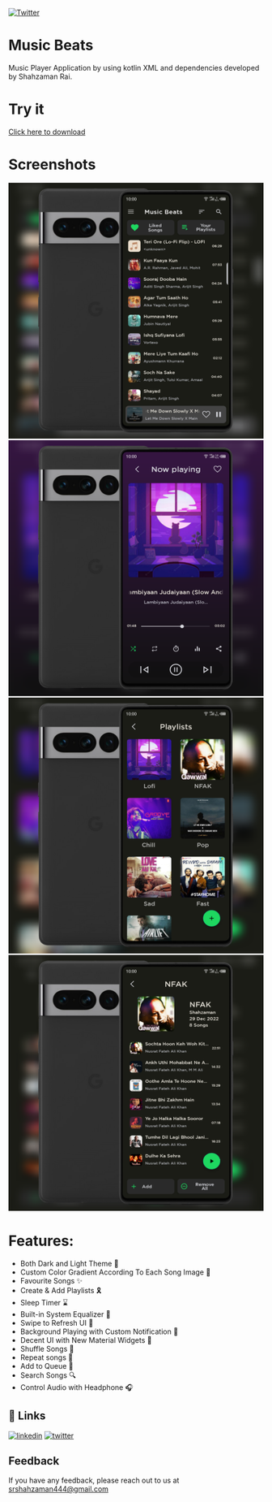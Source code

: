 [![Twitter](https://img.shields.io/twitter/follow/srZamanRai?label=Follow%20%7C%20Shahzaman&style=social)](https://twitter.com/SrZamanRai)

# Music Beats
Music Player Application by using kotlin XML and dependencies developed by Shahzaman Rai.

# Try it
[Click here to download
](https://github.com/ShahzamanRai/Music_player/releases/download/2/MusicBeats.V2.apk)

# Screenshots
<img src="https://github.com/ShahzamanRai/Music_player/blob/master/screenshots/MusicAppMain.png" width="650"/> 
<img src="https://github.com/ShahzamanRai/Music_player/blob/master/screenshots/MusicAppPlayer.png" width="650"/>
<img src="https://github.com/ShahzamanRai/Music_player/blob/master/screenshots/MusicAppPlaylists.png" width="650"/> 
<img src="https://github.com/ShahzamanRai/Music_player/blob/master/screenshots/MusicAppPlaylistsDetails.png" width="650"/>

# Features:
* Both Dark and Light Theme 📎
* Custom Color Gradient According To Each Song Image 🌈
* Favourite Songs ✨
* Create & Add Playlists 🎗️
* Sleep Timer ⌛
* Built-in System Equalizer 🥢
* Swipe to Refresh UI 🔄
* Background Playing with Custom Notification 🔔
* Decent UI with New Material Widgets 📱
* Shuffle Songs 🔀
* Repeat songs 🔁
* Add to Queue 💢
* Search Songs 🔍
* Control Audio with Headphone 🎧


## 🔗 Links
[![linkedin](https://img.shields.io/badge/linkedin-0A66C2?style=for-the-badge&logo=linkedin&logoColor=white)](https://www.linkedin.com/in/shah-zaman-rai/)
[![twitter](https://img.shields.io/badge/twitter-1DA1F2?style=for-the-badge&logo=twitter&logoColor=white)](https://twitter.com/srZamanRai)


## Feedback

If you have any feedback, please reach out to us at srshahzaman444@gmail.com

